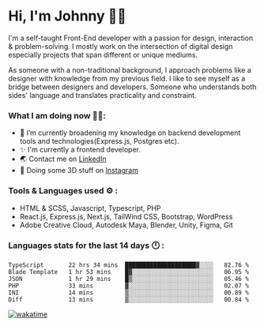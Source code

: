 # Hi, I'm Johnny 👋🧑‍

I'm a self-taught Front-End developer with a passion for design, interaction & problem-solving. I mostly work on the intersection of digital design especially projects that span different or unique mediums.

As someone with a non-traditional background, I approach problems like a designer with knowledge from my previous field. I like to see myself as a bridge between designers and developers. Someone who understands both sides' language and translates practicality and constraint.

### What I am doing now 🧑‍💻:

- 🔭 I’m currently broadening my knowledge on backend development tools and technologies(Express.js, Postgres etc).
- ✨ I'm currently a frontend developer.
- 🌏 Contact me on [LinkedIn](https://www.linkedin.com/in/johchai/)
- 🎨 Doing some 3D stuff on [Instagram](https://www.instagram.com/johnsaaz)

### Tools & Languages used ⚙️ :

- HTML & SCSS, Javascript, Typescript, PHP
- React.js, Express.js, Next.js, TailWind CSS, Bootstrap, WordPress
- Adobe Creative Cloud, Autodesk Maya, Blender, Unity, Figma, Git

### Languages stats for the last 14 days 🕛 :

<!--START_SECTION:waka-->

```text
TypeScript       22 hrs 34 mins  ████████████████████▓░░░░   82.76 %
Blade Template   1 hr 53 mins    █▓░░░░░░░░░░░░░░░░░░░░░░░   06.95 %
JSON             1 hr 29 mins    █▒░░░░░░░░░░░░░░░░░░░░░░░   05.46 %
PHP              33 mins         ▓░░░░░░░░░░░░░░░░░░░░░░░░   02.07 %
INI              14 mins         ▒░░░░░░░░░░░░░░░░░░░░░░░░   00.89 %
Diff             13 mins         ▒░░░░░░░░░░░░░░░░░░░░░░░░   00.84 %
```

<!--END_SECTION:waka-->

[![wakatime](https://wakatime.com/badge/user/0cd14e89-b357-451d-b5c1-4a79286fb5a6.svg)](https://wakatime.com/@0cd14e89-b357-451d-b5c1-4a79286fb5a6)
